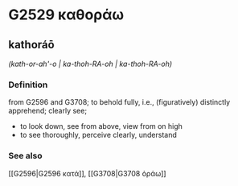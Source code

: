 # G2529 καθοράω

## kathoráō

_(kath-or-ah'-o | ka-thoh-RA-oh | ka-thoh-RA-oh)_

### Definition

from G2596 and G3708; to behold fully, i.e., (figuratively) distinctly apprehend; clearly see; 

- to look down, see from above, view from on high
- to see thoroughly, perceive clearly, understand

### See also

[[G2596|G2596 κατά]], [[G3708|G3708 ὁράω]]
